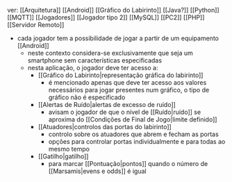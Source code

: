 ver:
		[[Arquitetura]]
	[[Android]]
	[[Gráfico do Labirinto]]
	[[Java?]]
	[[Python]]
	[[MQTT]]
	[[Jogadores]]
	[[Jogador tipo 2]]
	[[MySQL]]
	[[PC2]]
	[[PHP]]
	[[Servidor Remoto]]

- cada jogador tem a possibilidade de jogar a partir de um equipamento [[Android]]
	- neste contexto considera-se exclusivamente que seja um smartphone sem características especificadas
	- nesta aplicação, o jogador deve ter acesso a:
		- [[Gráfico do Labirinto|representação gráfica do labirinto]]
			- é mencionado apenas que deve ter acesso aos valores necessários para jogar presentes num gráfico, o tipo de gráfico não é especificado
		- [[Alertas de Ruído|alertas de excesso de ruído]]
			- avisam o jogador de que o nível de [[Ruído|ruído]] se aproxima do [[Condições de Final de Jogo|limite definido]]
		- [[Atuadores|controlos das portas do labirinto]]
			- controlo sobre os atuadores que abrem e fecham as portas
			- opções para controlar portas individualmente e para todas ao mesmo tempo
		- [[Gatilho|gatilho]]
			- para marcar [[Pontuação|pontos]] quando o número de [[Marsamis|evens e odds]] é igual